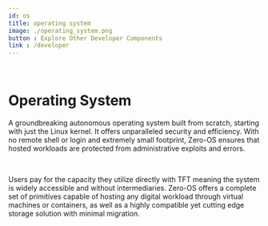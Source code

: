 ```yaml
---
id: os
title: operating system
image: ./operating_system.png
button : Explore Other Developer Components
link : /developer
---
```

<br>

# Operating System 

A groundbreaking autonomous operating system built from scratch, starting with just the Linux kernel. It offers unparalleled security and efficiency. With no remote shell or login and extremely small footprint, Zero-OS ensures that hosted workloads are protected from administrative exploits and errors.

<br />

Users pay for the capacity they utilize directly with TFT meaning the system is widely accessible and without intermediaries. Zero-OS offers a complete set of primitives capable of hosting any digital workload through virtual machines or containers, as well as a highly compatible yet cutting edge storage solution with minimal migration.